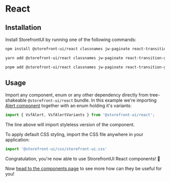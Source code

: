 # React

## Installation

Install StorefrontUI by running one of the following commands:


```bash
npm install @storefront-ui/react classnames jw-paginate react-transition-group react-use
```

```bash
yarn add @storefront-ui/react classnames jw-paginate react-transition-group react-use
```

```bash
pnpm add @storefront-ui/react classnames jw-paginate react-transition-group react-use
```

## Usage

Import any component, enum or any other dependency directly from tree-shakeable `@storefront-ui/react` bundle. In this example we're importing [Alert component](../react/components/alert.html) together with an enum holding it's variants:

```ts
import { VsfAlert, VsfAlertVariants } from '@storefront-ui/react';
```

The line above will import styleless version of the component.

To apply default CSS styling, import the CSS file anywhere in your application:

```ts
import '@storefront-ui/css/storefront-ui.css'
```

Congratulation, you're now able to use StrorefrontUI React components! :tada:

Now [head to the components page](../vue/components.html) to see more how can they be useful for you!
